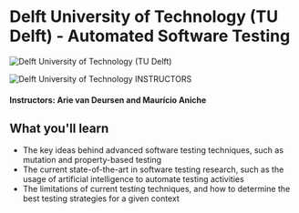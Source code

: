# Delft University of Technology (TU Delft) - Automated Software Testing 

![Delft University of Technology (TU Delft)](https://i.imgur.com/jR7O0Pd.png)

![Delft University of Technology](http://i.imgur.com/Qktqnu1.png) INSTRUCTORS
#### Instructors: Arie van Deursen and Maurício Aniche


## What you'll learn
- The key ideas behind advanced software testing techniques, such as mutation and property-based testing
- The current state-of-the-art in software testing research, such as the usage of artificial intelligence to automate testing activities
- The limitations of current testing techniques, and how to determine the best testing strategies for a given context
